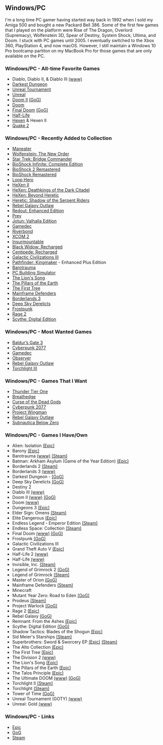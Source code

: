 ## Windows/PC

I'm a long time PC gamer having started way back in 1992 when I sold my Amiga 500 and bought a new Packard Bell 386. Some of the 
first few games that I played on the platform were Rise of The Dragon, Overlord (Supremacy), Wolfenstein 3D, Spear of Destiny, 
System Shock, Ultima, and Doom. I stuck with PC games until 2005. I eventually switched to the Xbox 360, PlayStation 4, and now
macOS. However, I still maintain a Windows 10 Pro bootcamp partiton on my MacBook Pro for those games that are only available on
the PC.

### Windows/PC - All-time Favorite Games

- Diablo, Diablo II, & Diablo III [(www)](https://en.wikipedia.org/wiki/Diablo_(series))
- [Darkest Dungeon](https://www.gog.com/game/darkest_dungeon)
- [Unreal Tournament](https://en.wikipedia.org/wiki/Unreal_Tournament)
- [Unreal](https://en.wikipedia.org/wiki/Unreal_(video_game_series))
- [Doom II](https://en.wikipedia.org/wiki/Doom_(franchise)) [(GoG)](https://www.gog.com/game/doom_ii_final_doom)
- [Doom](https://en.wikipedia.org/wiki/Doom_(franchise))
- [Final Doom](https://en.wikipedia.org/wiki/Doom_(franchise)) [(GoG)](https://www.gog.com/game/doom_ii_final_doom)
- [Half-Life](https://en.wikipedia.org/wiki/Half-Life_(series))
- [Hexen](https://en.wikipedia.org/wiki/Hexen:_Beyond_Heretic) & Hexen II
- [Quake 2](https://en.wikipedia.org/wiki/Quake_(series))

### Windows/PC - Recently Added to Collection

- [Maneater](https://store.epicgames.com/en-US/p/maneater)
- [Wolfenstein: The New Order](https://store.epicgames.com/en-US/p/wolfenstein-the-new-order)
- [Star Trek: Bridge Commander](https://www.gog.com/game/star_trek_bridge_commander)
- [BioShock Infinite: Complete Edition](https://store.epicgames.com/en-US/p/bioshock-infinite-complete-edition)
- [BioShock 2 Remastered](https://store.epicgames.com/en-US/p/bioshock-2-remastered)
- [BioShock Remastered](https://store.epicgames.com/en-US/p/bioshock-remastered)
- [Loop Hero](https://www.gog.com/en/game/loop_hero)
- [HeXen II](https://www.gog.com/en/game/hexen_ii)
- [HeXen: Deathkings of the Dark Citadel](https://www.gog.com/en/game/hexen_deathkings_of_the_dark_citadel)
- [HeXen: Beyond Heretic](https://www.gog.com/en/game/hexen_beyond_heretic)
- [Heretic: Shadow of the Serpent Riders](https://www.gog.com/en/game/heretic_shadow_of_the_serpent_riders)
- [Rebel Galaxy Outlaw](https://rebel-galaxy.com/)
- [Redout: Enhanced Edition](https://store.epicgames.com/en-US/p/redout-enhanced-edition)
- [Prey](https://store.epicgames.com/en-US/p/prey)
- [Jotun: Valhalla Edition](https://store.epicgames.com/en-US/p/jotun)
- [Gamedec](https://gamedec.com/)
- [Riverbond](https://cococucumber.co/home/riverbond/)
- [XCOM 2](https://store.epicgames.com/en-US/p/xcom-2)
- [Insurmountable](https://store.epicgames.com/en-US/p/insurmountable-b02c31)
- [Black Widow: Recharged](https://www.epicgames.com/store/en-US/p/black-widow-recharged)
- [Centipede: Recharged](https://www.epicgames.com/store/en-US/p/centipede-recharged)
- [Galactic Civilizations III](https://www.epicgames.com/store/en-US/p/galactic-civilizations-iii)
- [Pathfinder: Kingmaker](https://www.epicgames.com/store/en-US/p/pathfinder-kingmaker) - Enhanced Plus Edition
- [Barotrauma](https://barotraumagame.com)
- [PC Building Simulator](https://www.epicgames.com/store/en-US/p/pc-building-simulator)
- [The Lion's Song](https://www.epicgames.com/store/en-US/p/the-lions-song)
- [The Pillars of the Earth](https://www.epicgames.com/store/en-US/p/ken-follets-the-pillars-of-the-earth)
- [The First Tree](https://www.epicgames.com/store/en-US/p/the-first-tree)
- [Mainframe Defenders](https://store.steampowered.com/app/1184810/Mainframe_Defenders/)
- [Borderlands 3](https://borderlands.com)
- [Deep Sky Derelicts](https://www.gog.com/game/deep_sky_derelicts)
- [Frostpunk](https://www.gog.com/game/frostpunk)
- [Rage 2](https://www.epicgames.com/store/en-US/product/rage-2/home)
- [Scythe: Digital Edition](https://www.gog.com/game/scythe_digital_edition)

### Windows/PC - Most Wanted Games

- [Baldur’s Gate 3](https://baldursgate3.game/)
- [Cyberpunk 2077](https://www.gog.com/game/cyberpunk_2077)
- [Gamedec](https://www.gamedec.com/)
- [Observer](https://www.blooberteam.com/observer_)
- [Rebel Galaxy Outlaw](https://rebel-galaxy.com/)
- [Torchlight III](https://store.steampowered.com/app/1030210/Torchlight_III)

### Windows/PC - Games That I Want

- [Thunder Tier One](https://store.steampowered.com/app/377300/Thunder_Tier_One/)
- [Breathedge](https://www.epicgames.com/store/en-US/p/breathedge)
- [Curse of the Dead Gods](https://www.epicgames.com/store/en-US/p/curse-of-the-dead-gods)
- [Cyberpunk 2077](https://www.gog.com/game/cyberpunk_2077)
- [Project Wingman](https://www.gog.com/game/project_wingman)
- [Rebel Galaxy Outlaw](https://rebel-galaxy.com/)
- [Subnautica Below Zero](https://www.epicgames.com/store/en-US/p/subnautica-below-zero)

### Windows/PC - Games I Have/Own

- Alien: Isolation [(Epic)](https://www.epicgames.com/store/en-US/product/alien-isolation/home)
- Barony [(Epic)](https://www.epicgames.com/store/en-US/product/barony/home)
- Barotrauma [(www)](https://barotraumagame.com) [(Steam)](https://store.steampowered.com/app/602960/Barotrauma/)
- Batman: Arkham Asylum (Game of the Year Edition) [(Epic)](https://www.epicgames.com/store/en-US/product/batman-arkham-asylum/home)
- Borderlands 2 [(Steam)](https://store.steampowered.com/app/49520/Borderlands_2/)
- Borderlands 3 [(www)](https://borderlands.com)
- Darkest Dungeon - [(GoG)](https://www.gog.com/game/darkest_dungeon)
- Deep Sky Derelicts [(GoG)](https://www.gog.com/game/deep_sky_derelicts)
- Destiny 2
- Diablo III [(www)](https://en.wikipedia.org/wiki/Diablo_(series))
- Doom II [(www)](https://en.wikipedia.org/wiki/Doom_(franchise)) [(GoG)](https://www.gog.com/game/doom_ii_final_doom)
- Doom [(www)](https://en.wikipedia.org/wiki/Doom_(franchise))
- Dungeons 3 [(Epic)](https://www.epicgames.com/store/en-US/product/dungeons-3/home)
- Elder Sign: Omens [(Steam)](https://store.steampowered.com/app/257670/Elder_Sign_Omens/)
- Elite Dangerous [(Epic)](https://www.epicgames.com/store/en-US/product/elite-dangerous/home)
- Endless Legend - Emperor Edition [(Steam)](https://store.steampowered.com/app/289130/Endless_Legend__Emperor_Edition/)
- Endless Space: Collection [(Steam)](https://store.steampowered.com/app/208140/Endless_Space__Collection/)
- Final Doom [(www)](https://en.wikipedia.org/wiki/Doom_(franchise)) [(GoG)](https://www.gog.com/game/doom_ii_final_doom)
- Frostpunk [(GoG)](https://www.gog.com/game/frostpunk)
- Galactic Civilizations III
- Grand Theft Auto V [(Epic)](https://www.epicgames.com/store/en-US/product/grand-theft-auto-v/home)
- Half-Life 2 [(www)](https://en.wikipedia.org/wiki/Half-Life_(series))
- Half-Life [(www)](https://en.wikipedia.org/wiki/Half-Life_(series))
- Invisible, Inc. [(Steam)](https://store.steampowered.com/app/243970/Invisible_Inc/)
- Legend of Grimrock 2 [(GoG)](https://www.gog.com/game/legend_of_grimrock_2)
- Legend of Grimrock [(Steam)](https://store.steampowered.com/app/207170/Legend_of_Grimrock/)
- Master of Orion [(GoG)](https://www.gog.com/game/master_of_orion)
- Mainframe Defenders [(Steam)](https://store.steampowered.com/app/1184810/Mainframe_Defenders/)
- Minecraft 
- Mutant Year Zero: Road to Eden [(GoG)](https://www.gog.com/game/mutant_year_zero_road_to_eden)
- Prodeus [(Steam)](https://store.steampowered.com/app/964800/Prodeus/)
- Project Warlock [(GoG)](https://www.gog.com/game/project_warlock)
- Rage 2 [(Epic)](https://www.epicgames.com/store/en-US/product/rage-2/home)
- Rebel Galaxy [(GoG)](https://www.gog.com/game/rebel_galaxy)
- Remnant: From the Ashes [(Epic)](https://www.epicgames.com/store/en-US/product/remnant-from-the-ashes/home)
- Scythe: Digital Edition [(GoG)](https://www.gog.com/game/scythe_digital_edition)
- Shadow Tactics: Blades of the Shogun [(Epic)](https://www.epicgames.com/store/en-US/product/shadow-tactics/home)
- Sid Meier's Starships [(Steam)](https://store.steampowered.com/app/282210/Sid_Meiers_Starships/)
- Superbrothers: Sword & Sworcery EP [(Epic)](https://www.epicgames.com/store/en-US/product/superbrothers-sword-and-sworcery-ep/home) [(Steam)](https://store.steampowered.com/app/204060/Superbrothers_Sword__Sworcery_EP/)
- The Alto Collection [(Epic)](https://www.epicgames.com/store/en-US/product/the-alto-collection/home)
- The First Tree [(Epic)](https://www.epicgames.com/store/en-US/p/the-first-tree)
- The Division 2 [(www)](https://www.ubisoft.com/en-us/game/the-division/the-division-2)
- The Lion's Song [(Epic)](https://www.epicgames.com/store/en-US/p/the-lions-song)
- The Pillars of the Earth [(Epic)](https://www.epicgames.com/store/en-US/p/ken-follets-the-pillars-of-the-earth)
- The Talos Principle [(Epic)](https://www.epicgames.com/store/en-US/product/the-talos-principle/home)
- The Ultimate DOOM [(www)](https://en.wikipedia.org/wiki/Doom_(franchise)) [(GoG)](https://www.gog.com/game/the_ultimate_doom)
- Torchlight II [(Steam)](https://store.steampowered.com/app/200710/Torchlight_II/?curator_clanid=38564401)
- Torchlight [(Steam)](https://store.steampowered.com/app/41500/Torchlight/)
- Tower of Time [(GoG)](https://www.gog.com/game/tower_of_time)
- Unreal Tournament (GOTY) [(www)](https://en.wikipedia.org/wiki/Unreal_Tournament)
- Unreal: Gold [(www)](https://en.wikipedia.org/wiki/Unreal_(video_game_series))

### Windows/PC - Links

- [Epic](https://www.epicgames.com)
- [GoG](https://www.gog.com/)
- [Steam](https://store.steampowered.com/)

